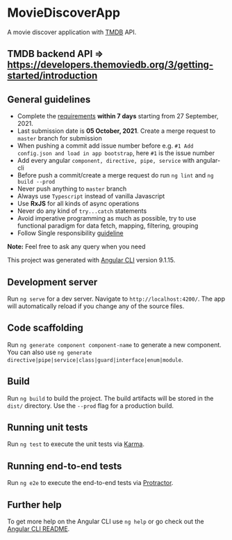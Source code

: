 # MovieDiscoverApp

A movie discover application with [TMDB](https://www.themoviedb.org/) API.

## TMDB backend API => https://developers.themoviedb.org/3/getting-started/introduction


## General guidelines

- Complete the [requirements](https://github.com/ParthoShuvo/movie-discover-app/issues) **within 7 days** starting from 27 September, 2021.
- Last submission date is **05 October, 2021**. Create a merge request to `master` branch for submission
- When pushing a commit add issue number before e.g. ``#1 Add config.json and load in app bootstrap``, here `#1` is the issue number
- Add every angular `component, directive, pipe, service` with angular-cli
- Before push a commit/create a merge request do run `ng lint` and `ng build --prod`
- Never push anything to `master` branch
- Always use `Typescript` instead of vanilla Javascript
- Use **RxJS** for all kinds of async operations
- Never do any kind of `try...catch` statements
- Avoid imperative programming as much as possible, try to use functional paradigm for data fetch, mapping, filtering, grouping
- Follow Single responsibility [guideline](https://blog.cleancoder.com/uncle-bob/2014/05/08/SingleReponsibilityPrinciple.html)

**Note:** Feel free to ask any query when you need

This project was generated with [Angular CLI](https://github.com/angular/angular-cli) version 9.1.15.

## Development server

Run `ng serve` for a dev server. Navigate to `http://localhost:4200/`. The app will automatically reload if you change any of the source files.

## Code scaffolding

Run `ng generate component component-name` to generate a new component. You can also use `ng generate directive|pipe|service|class|guard|interface|enum|module`.

## Build

Run `ng build` to build the project. The build artifacts will be stored in the `dist/` directory. Use the `--prod` flag for a production build.

## Running unit tests

Run `ng test` to execute the unit tests via [Karma](https://karma-runner.github.io).

## Running end-to-end tests

Run `ng e2e` to execute the end-to-end tests via [Protractor](http://www.protractortest.org/).

## Further help

To get more help on the Angular CLI use `ng help` or go check out the [Angular CLI README](https://github.com/angular/angular-cli/blob/master/README.md).
